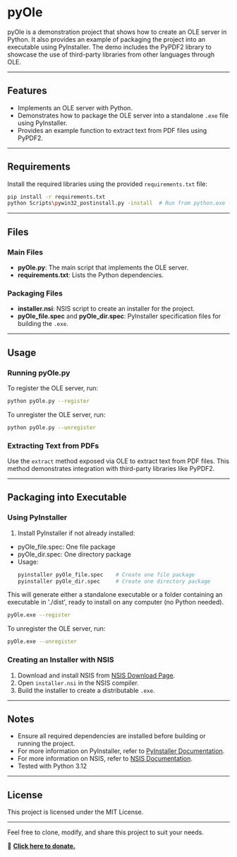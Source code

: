 # pyOle

pyOle is a demonstration project that shows how to create an OLE server in Python. It also provides an example of packaging the project into an executable using PyInstaller. The demo includes the PyPDF2 library to showcase the use of third-party libraries from other languages through OLE.

---

## Features
- Implements an OLE server with Python.
- Demonstrates how to package the OLE server into a standalone `.exe` file using PyInstaller.
- Provides an example function to extract text from PDF files using PyPDF2.

---

## Requirements
Install the required libraries using the provided `requirements.txt` file:

```bash
pip install -r requirements.txt
python Scripts\pywin32_postinstall.py -install  # Run from python.exe folder
```

---

## Files
### Main Files
- **pyOle.py**: The main script that implements the OLE server.
- **requirements.txt**: Lists the Python dependencies.

### Packaging Files
- **installer.nsi**: NSIS script to create an installer for the project.
- **pyOle_file.spec** and **pyOle_dir.spec**: PyInstaller specification files for building the `.exe`.
---

## Usage

### Running pyOle.py
To register the OLE server, run:
```bash
python pyOle.py --register
```

To unregister the OLE server, run:
```bash
python pyOle.py --unregister
```

### Extracting Text from PDFs
Use the `extract` method exposed via OLE to extract text from PDF files. This method demonstrates integration with third-party libraries like PyPDF2.

---

## Packaging into Executable

### Using PyInstaller
1. Install PyInstaller if not already installed:
  - pyOle_file.spec: One file package
  - pyOle_dir.spec: One directory package
  - Usage: 
    ```bash
    pyinstaller pyOle_file.spec    # Create one file package
    pyinstaller pyOle_dir.spec     # Create one directory package
    ```
This will generate either a standalone executable or a folder containing an executable in './dist', ready to install on any computer (no Python needed).
```bash
pyOle.exe --register
```

To unregister the OLE server, run:
```bash
pyOle.exe --unregister
```


### Creating an Installer with NSIS
1. Download and install NSIS from [NSIS Download Page](https://nsis.sourceforge.io/Download).
2. Open `installer.nsi` in the NSIS compiler.
3. Build the installer to create a distributable `.exe`.

---

## Notes
- Ensure all required dependencies are installed before building or running the project.
- For more information on PyInstaller, refer to [PyInstaller Documentation](https://pyinstaller.org).
- For more information on NSIS, refer to [NSIS Documentation](https://nsis.sourceforge.io/Docs).
- Tested with Python 3.12

---

## License
This project is licensed under the MIT License.

---

Feel free to clone, modify, and share this project to suit your needs.

🔗 **[Click here to donate.](https://paypal.me/DiegoHernanFazio)** 
